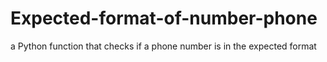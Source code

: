 # Expected-format-of-number-phone
a Python function that checks if a phone number is in the expected format
